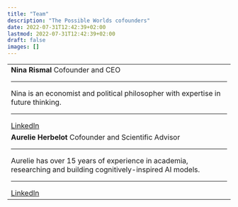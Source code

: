 ```yaml
---
title: "Team"
description: "The Possible Worlds cofounders"
date: 2022-07-31T12:42:39+02:00
lastmod: 2022-07-31T12:42:39+02:00
draft: false
images: []
---
```


<table>
<tr>
<td width='50%'>
<b>Nina Rismal</b>
  Cofounder and CEO
<hr>
Nina is an economist and political philosopher with expertise in future thinking.
<hr>
<a href='https://www.linkedin.com/in/ninarismal/'>LinkedIn</a>
</td> 

<tr>
<td width='50%'>
<b>Aurelie Herbelot</b>
  Cofounder and Scientific Advisor
<hr>
Aurelie has over 15 years of experience in academia, researching and building cognitively-inspired AI models.
<hr>
<a href='https://www.linkedin.com/in/aurelieherbelot/'>LinkedIn</a>
</td> 
